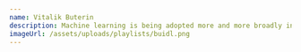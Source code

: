 ```yaml
---
name: Vitalik Buterin
description: Machine learning is being adopted more and more broadly in technology. Such success is largely due to a combination of algorithmic breakthroughs, computation resource improvements, and the access to a large amount of diverse training data.
imageUrl: /assets/uploads/playlists/buidl.png
---
```

